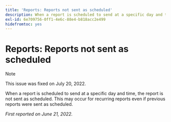 ```yaml
---
title: 'Reports: Reports not sent as scheduled'
description: When a report is scheduled to send at a specific day and time, the report is not sent as scheduled. This may occur for recurring reports even if previous reports were sent as scheduled.
exl-id: 6e709756-0ff1-4e6c-88e4-b818acc2e499
hidefromtoc: yes
---
```

# Reports: Reports not sent as scheduled

>[!NOTE]
>
>This issue was fixed on July 20, 2022.

When a report is scheduled to send at a specific day and time, the report is not sent as scheduled. This may occur for recurring reports even if previous reports were sent as scheduled.

_First reported on June 21, 2022._
